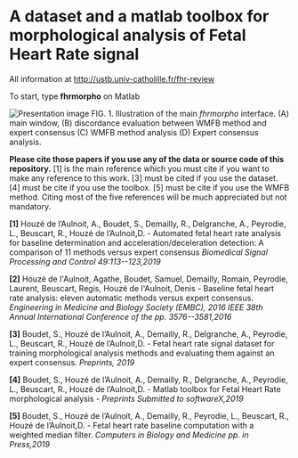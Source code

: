 # A dataset and a matlab toolbox for morphological analysis of Fetal Heart Rate signal

All information at http://ustb.univ-catholille.fr/fhr-review

To start, type **fhrmorpho** on Matlab

![Presentation image](http://utsb.univ-catholille.fr/fhr-review/images/6/62/Presentation.png)
FIG. 1. Illustration of the main *fhrmorpho* interface. (A) main window, (B) discordance evaluation between WMFB method and expert consensus (C) WMFB method analysis (D) Expert consensus analysis.

**Please cite those papers if you use any of the data or source code of this repository.** [1] is the main reference which you must cite if you want to make any reference to this work. [3] must be cited if you use the dataset. [4] must be cite if you use the toolbox. [5] must be cite if you use the WMFB method. Citing most of the five references will be much appreciated but not mandatory.

**[1]** Houzé de l’Aulnoit, A., Boudet, S., Demailly, R., Delgranche, A., Peyrodie, L., Beuscart, R., Houzé de l’Aulnoit,D. - Automated fetal heart rate analysis for baseline determination and acceleration/deceleration detection: A comparison of 11 methods versus expert consensus *Biomedical Signal Processing and Control 49:113--123,2019*

**[2]** Houzé de l'Aulnoit, Agathe, Boudet, Samuel, Demailly, Romain, Peyrodie, Laurent, Beuscart, Regis, Houzé de l'Aulnoit, Denis - Baseline fetal heart rate analysis: eleven automatic methods versus expert consensus. *Engineering in Medicine and Biology Society (EMBC), 2016 IEEE 38th Annual International Conference of the pp. 3576--3581,2016*

**[3]** Boudet, S., Houzé de l’Aulnoit, A., Demailly, R., Delgranche, A., Peyrodie, L., Beuscart, R., Houzé de l’Aulnoit,D. - Fetal heart rate signal dataset for training morphological analysis methods and evaluating them against an expert consensus. *Preprints, 2019*

**[4]** Boudet, S., Houzé de l’Aulnoit, A., Demailly, R., Delgranche, A., Peyrodie, L., Beuscart, R., Houzé de l’Aulnoit,D. - Matlab toolbox for Fetal Heart Rate morphological analysis - *Preprints Submitted to softwareX,2019*

**[5]** Boudet, S., Houzé de l’Aulnoit, A., Demailly, R., Peyrodie, L., Beuscart, R., Houzé de l’Aulnoit,D. - Fetal heart rate baseline computation with a weighted median filter. *Computers in Biology and Medicine pp. in Press,2019*

